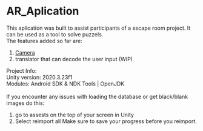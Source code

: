 # AR_Aplication

This aplication was built to assist participants of a escape room project. It can be used as a tool to solve puzzels.  
The features added so far are:
1. [Camera](mdLibrary/CAMERA.md)
2. translator that can decode the user input (WIP)

Project Info:  </br>
Unity version: 2020.3.23f1  
Modules: Android SDK & NDK Tools | OpenJDK  
</br>
If you encounter any issues with loading the database or get black/blank images do this:  
1. go to assests on the top of your screen in Unity
2. Select reimport all 
Make sure to save your progress before you reimport.

